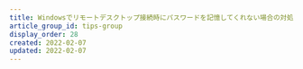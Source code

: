 ```yaml
---
title: Windowsでリモートデスクトップ接続時にパスワードを記憶してくれない場合の対処法
article_group_id: tips-group
display_order: 28
created: 2022-02-07
updated: 2022-02-07
---
```

